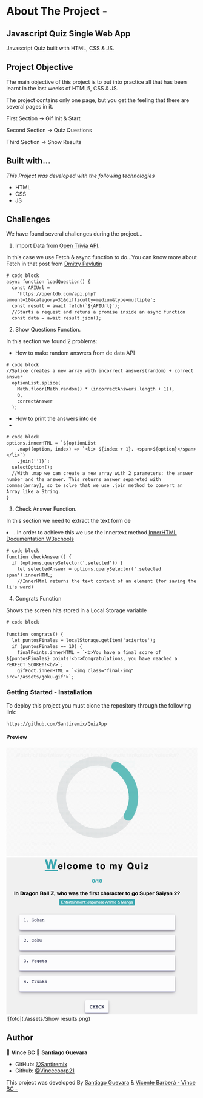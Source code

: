 # About The Project -

## Javascript Quiz Single Web App

Javascript Quiz built with HTML, CSS & JS.

## Project Objective

The main objective of this project is to put into practice all that has been learnt in the last weeks of HTML5, CSS & JS.

The project contains only one page, but you get the feeling that there are several pages in it.

First Section -> Gif Init & Start

Second Section -> Quiz Questions

Third Section -> Show Results

## Built with...

_This Project was developed with the following technologies_

- HTML
- CSS
- JS

## Challenges

We have found several challenges during the project...

1. Import Data from [Open Trivia API]('https://opentdb.com/api.php?amount=10&category=31&difficulty=medium&type=multiple').

In this case we use Fetch & async function to do...You can know more about Fetch in that post from [Dmitry Pavlutin](https://dmitripavlutin.com/javascript-fetch-async-await/)

```
# code block
async function loadQuestion() {
  const APIUrl =
    'https://opentdb.com/api.php?amount=10&category=31&difficulty=medium&type=multiple';
  const result = await fetch(`${APIUrl}`);
  //Starts a request and retuns a promise inside an async function
  const data = await result.json();
```

2. Show Questions Function.

In this section we found 2 problems:

- How to make random answers from de data API

```
# code block
//Splice creates a new array with incorrect answers(random) + correct answer
  optionList.splice(
    Math.floor(Math.random() * (incorrectAnswers.length + 1)),
    0,
    correctAnswer
  );
```

- How to print the answers into de <li>

```
# code block
options.innerHTML = `${optionList
    .map((option, index) => `<li> ${index + 1}. <span>${option}</span> </li>`)
    .join('')}`;
  selectOption();
  //With .map we can create a new array with 2 parameters: the answer number and the answer. This returns answer separeted with commas(array), so to solve that we use .join method to convert an Array like a String.
}

```

3. Check Answer Function.

In this section we need to extract the text form de <li>. In order to achieve this we use the Innertext method.[InnerHTML Documentation W3schools](https://www.w3schools.com/jsref/prop_html_innerhtml.asp)

```
# code block
function checkAnswer() {
  if (options.querySelector('.selected')) {
    let selectedAnswer = options.querySelector('.selected span').innerHTML;
    //InnerHtml returns the text content of an element (for saving the li's word)
```

4. Congrats Function

Shows the screen hits stored in a Local Storage variable

```
# code block

function congrats() {
  let puntosFinales = localStorage.getItem('aciertos');
  if (puntosFinales == 10) {
    finalPoints.innerHTML = `<b>You have a final score of ${puntosFinales} points!<br>Congratulations, you have reached a PERFECT SCORE!!<b/>`;
    gifFoot.innerHTML = `<img class="final-img" src="/assets/goku.gif">`;

```

### Getting Started - Installation

To deploy this project you must clone the repository through the following link:

```
https://github.com/Santiremix/QuizApp
```

#### Preview

![foto](./assets/Loading.png)
![foto](./assets/Main.png)
![foto](./assets/Show results.png)

## Author

👤 **Vince BC**
👤 **Santiago Guevara**

- GitHub: [@Santiremix](https://github.com/Santiremix)
- Github: [@Vincecoorp21](https://github.com/Vincecoorp21)

This project was developed By [Santiago Guevara](https://github.com/Santiremix) & [Vicente Barberá - Vince BC -](https://github.com/Vincecoorp21)
